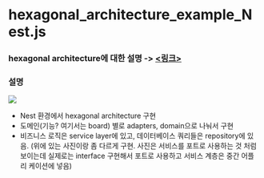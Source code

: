 # hexagonal_architecture_example_Nest.js

### hexagonal architecture에 대한 설명 -> [<링크>](https://joorrr.tistory.com/)

### 설명

![](https://velog.velcdn.com/images/joo0/post/3d597ca8-6e3b-44b1-82eb-c96827250561/image.png)

- Nest 환경에서 hexagonal architecture 구현
- 도메인(기능? 여기서는 board) 별로 adapters, domain으로 나눠서 구현
- 비즈니스 로직은 service layer에 있고, 데이터베이스 쿼리들은 repository에 있음.
  (위에 있는 사진이랑 좀 다르게 구현. 사진은 서비스를 포트로 사용하는 것 처럼 보이는데 실제로는 interface 구현해서 포트로 사용하고 서비스 계층은 중간 어플리 케이션에 넣음)

